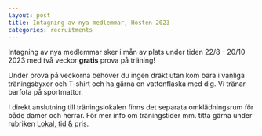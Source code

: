 ```yaml
---
layout: post
title: Intagning av nya medlemmar, Hösten 2023
categories: recruitments
---
```


Intagning av nya medlemmar sker i mån av plats under tiden 22/8 - 20/10 2023 med två veckor **gratis** prova på träning!

Under prova på veckorna behöver du ingen dräkt utan kom bara i vanliga träningsbyxor och T-shirt och ha gärna en vattenflaska med dig. Vi tränar barfota på sportmattor.

I direkt anslutning till träningslokalen finns det separata omklädningsrum för både damer och herrar. För mer info om träningstider mm. titta gärna under rubriken [Lokal, tid & pris](/lokal-tid/).
